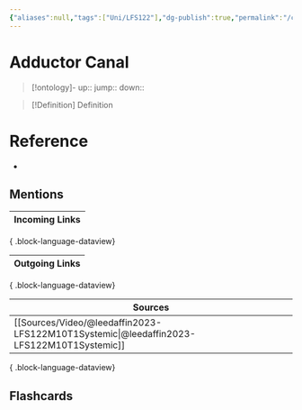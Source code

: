 ```yaml
---
{"aliases":null,"tags":["Uni/LFS122"],"dg-publish":true,"permalink":"/cards/adductor-canal/","dgPassFrontmatter":true}
---
```


# Adductor Canal

> [!ontology]-
> up:: 
> jump:: 
> down:: 

> [!Definition] Definition

# Reference

- 

## Mentions

| Incoming Links |
| -------------- |

{ .block-language-dataview}

| Outgoing Links |
| -------------- |

{ .block-language-dataview}

| Sources                                                                                     |
| ------------------------------------------------------------------------------------------- |
| [[Sources/Video/@leedaffin2023-LFS122M10T1Systemic\|@leedaffin2023-LFS122M10T1Systemic]] |

{ .block-language-dataview}

## Flashcards